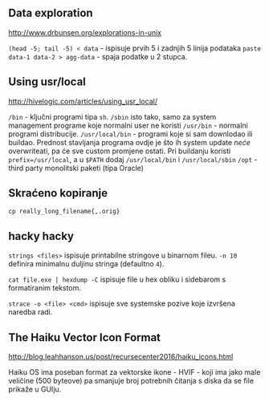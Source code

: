## Data exploration

http://www.drbunsen.org/explorations-in-unix

`(head -5; tail -5) < data` - ispisuje prvih 5 i zadnjih 5 linija podataka
`paste data-1 data-2 > agg-data` - spaja podatke u 2 stupca.

## Using usr/local

http://hivelogic.com/articles/using_usr_local/

`/bin` - ključni programi tipa `sh`. `/sbin` isto tako, samo za system management programe koje normalni user ne koristi
`/usr/bin` - normalni programi distribucije.
`/usr/local/bin` - programi koje si sam downlodao ili buildao. Prednost stavljanja programa ovdje je što ih system update *neće* overwriteati, pa će sve custom promjene ostati. Pri buildanju koristi `prefix=/usr/local`, a u `$PATH` dodaj `/usr/local/bin` i `/usr/local/sbin`
`/opt` - third party monolitski paketi (tipa Oracle)

## Skraćeno kopiranje

`cp really_long_filename{,.orig}`

## hacky hacky

`strings <files>` ispisuje printabilne stringove u binarnom fileu.
`-n 10` definira minimalnu duljinu stringa (defaultno `4`).

`cat file.exe | hexdump -C` ispisuje file u hex obliku i sidebarom s formatiranim tekstom.

`strace -o <file> <cmd>` ispisuje sve systemske pozive koje izvršena naredba radi.

## The Haiku Vector Icon Format

http://blog.leahhanson.us/post/recursecenter2016/haiku_icons.html

Haiku OS ima poseban format za vektorske ikone - HVIF - koji ima jako male veličine (500 byteove) pa smanjuje broj potrebnih čitanja s diska da se file prikaže u GUIju.
